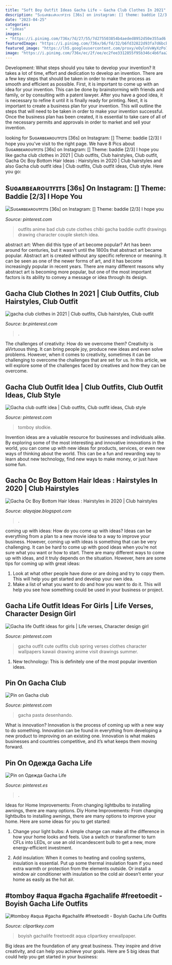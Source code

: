 ```yaml
---
title: "Soft Boy Outfit Ideas Gacha Life ~ Gacha Club Clothes In 2021"
description: "Sᴜɢᴀʀʙᴇᴀʀᴏᴜᴛғɪᴛs [36s] on instagram: [] theme: baddie [2/3] i hope you"
date: "2023-04-25"
categories:
- "ideas"
images:
- "https://i.pinimg.com/736x/7d/27/55/7d275503854b4aeded8952d50e355ad6.jpg"
featuredImage: "https://i.pinimg.com/736x/b6/fd/32/b6fd32822d93fa7d6bcbc011c9baa5cb.jpg"
featured_image: "https://lh5.googleusercontent.com/proxy/eOylnVvWyXzPo7UgeIEDRz8WtZtUVac6G4Rlf-vpwWQ8-9b0BhkTMmIQqvrrh8KtbubOeVPIC-Z3sHkPcFa8m3tuB3JUXd70eU5zxyQ-LQZ_NXx-r5bnDYyxuV6O_7kk=w1200-h630-p-k-no-nu"
image: "https://i.pinimg.com/736x/ec/2f/ee/ec2fee3312855f95b346c4b6faa2da12.jpg"
---
```



Development: What steps should you take to develop your invention?
It takes a lot of time, effort and dedication to develop an invention. There are a few key steps that should be taken in order to make the process as smooth and efficient as possible. First, it is important to come up with an idea for your invention. This can be done by brainstorming with friends and family, or by consulting with a patent lawyer. After you have a good idea, it is necessary to refine it until it is finally ready for printing. Next, it is important to create a business plan for your invention. This will outline the steps that will need to be taken in order to make your invention successful. Once the business plan has been created, it is essential to take care of all of the necessary permits and approvals in order to market and sell your invention.

	

		
looking for Sᴜɢᴀʀʙᴇᴀʀᴏᴜᴛғɪᴛs [36s] on Instagram: [] Theme: baddie [2/3] I hope you you've visit to the right page. We have 8 Pics about Sᴜɢᴀʀʙᴇᴀʀᴏᴜᴛғɪᴛs [36s] on Instagram: [] Theme: baddie [2/3] I hope you like gacha club clothes in 2021 | Club outfits, Club hairstyles, Club outfit, Gacha Oc Boy Bottom Hair Ideas : Hairstyles in 2020 | Club hairstyles and also Gacha club outfit idea | Club outfits, Club outfit ideas, Club style. Here you go:
		
    
## Sᴜɢᴀʀʙᴇᴀʀᴏᴜᴛғɪᴛs [36s] On Instagram: [] Theme: Baddie [2/3] I Hope You

<img loading=lazy src="https://i.pinimg.com/736x/61/05/5b/61055b74523225a226fd6bfa8ef83870.jpg" onerror="this.onerror=null;this.src='https://tse2.mm.bing.net/th?id=OIP.96hCUiD7G6C86is5N4PaQgHaHa&amp;pid=15.1';" alt="Sᴜɢᴀʀʙᴇᴀʀᴏᴜᴛғɪᴛs [36s] on Instagram: [] Theme: baddie [2/3] I hope you">

_Source: pinterest.com_

>outfits anime bad club cute clothes chibi gacha baddie outfit drawings drawing character couple sketch idea. 

	

abstract art: When did this type of art become popular?
Art has been around for centuries, but it wasn’t until the 1800s that abstract art became popular. Abstract art is created without any specific reference or meaning. It can be seen as one of the newer forms of art, and it has become increasingly popular in recent years. There are many different reasons why abstract art is becoming more popular, but one of the most important factors is its ability to convey a message or idea through its design.

    
## Gacha Club Clothes In 2021 | Club Outfits, Club Hairstyles, Club Outfit

<img loading=lazy src="https://i.pinimg.com/736x/b6/fd/32/b6fd32822d93fa7d6bcbc011c9baa5cb.jpg" onerror="this.onerror=null;this.src='https://tse1.mm.bing.net/th?id=OIP.-60KfN0ZIKCXyR_oOqv_pQHaHa&amp;pid=15.1';" alt="gacha club clothes in 2021 | Club outfits, Club hairstyles, Club outfit">

_Source: br.pinterest.com_

>. 

	

The challenges of creativity: How do we overcome them?
Creativity is aVirtuous thing. It can bring people joy, produce new ideas and even solve problems. However, when it comes to creativity, sometimes it can be challenging to overcome the challenges that are set for us. In this article, we will explore some of the challenges faced by creatives and how they can be overcome.

    
## Gacha Club Outfit Idea | Club Outfits, Club Outfit Ideas, Club Style

<img loading=lazy src="https://i.pinimg.com/736x/d3/8f/1c/d38f1c4a63e6a79c7dc4b20773fa56cb.jpg" onerror="this.onerror=null;this.src='https://tse2.mm.bing.net/th?id=OIP.znwl6bhjal7rB3Xy0ivg8wHaHU&amp;pid=15.1';" alt="Gacha club outfit idea | Club outfits, Club outfit ideas, Club style">

_Source: pinterest.com_

>tomboy słodkie. 

	

Invention ideas are a valuable resource for businesses and individuals alike. By exploring some of the most interesting and innovative innovations in the world, you can come up with new ideas for products, services, or even new ways of thinking about the world. This can be a fun and rewarding way to learn about new technology, find new ways to make money, or just have some fun.

    
## Gacha Oc Boy Bottom Hair Ideas : Hairstyles In 2020 | Club Hairstyles

<img loading=lazy src="https://lh5.googleusercontent.com/proxy/eOylnVvWyXzPo7UgeIEDRz8WtZtUVac6G4Rlf-vpwWQ8-9b0BhkTMmIQqvrrh8KtbubOeVPIC-Z3sHkPcFa8m3tuB3JUXd70eU5zxyQ-LQZ_NXx-r5bnDYyxuV6O_7kk=w1200-h630-p-k-no-nu" onerror="this.onerror=null;this.src='https://tse4.mm.bing.net/th?id=OIP.ArbwlASJY748-RYl3jBRZgHaFU&amp;pid=15.1';" alt="Gacha Oc Boy Bottom Hair Ideas : Hairstyles in 2020 | Club hairstyles">

_Source: alayajae.blogspot.com_

>. 

	

coming up with ideas: How do you come up with ideas?
Ideas can be everything from a plan to a new movie idea to a way to improve your business. However, coming up with ideas is something that can be very challenging. It can be hard to come up with good ideas when you’re not sure what you want or how to start. There are many different ways to come up with ideas, and it truly depends on the situation. However, here are some tips for coming up with great ideas: 
1. Look at what other people have done or are doing and try to copy them. This will help you get started and develop your own idea. 
2. Make a list of what you want to do and how you want to do it. This will help you see how something could be used in your business or project. 

    
## Gacha Life Outfit Ideas For Girls | Life Verses, Character Design Girl

<img loading=lazy src="https://i.pinimg.com/736x/ec/2f/ee/ec2fee3312855f95b346c4b6faa2da12.jpg" onerror="this.onerror=null;this.src='https://tse4.mm.bing.net/th?id=OIP.atCrcAn02qgIEpYaVXlTOAHaEK&amp;pid=15.1';" alt="Gacha life Outfit ideas for girls | Life verses, Character design girl">

_Source: pinterest.com_

>gacha outfit cute outfits club spring verses clothes character wallpapers kawaii drawing anime visit drawings summer. 

	

1) New technology: This is definitely one of the most popular invention ideas.

    
## Pin On Gacha Club

<img loading=lazy src="https://i.pinimg.com/736x/7d/27/55/7d275503854b4aeded8952d50e355ad6.jpg" onerror="this.onerror=null;this.src='https://tse4.mm.bing.net/th?id=OIP.HcF_QRSClCLenba7ja3biwHaHi&amp;pid=15.1';" alt="Pin on Gacha club">

_Source: pinterest.com_

>gacha pasta desenhando. 

	

What is innovation?
Innovation is the process of coming up with a new way to do something. Innovation can be found in everything from developing a new product to improving on an existing one. Innovation is what makes businesses and countries competitive, and it’s what keeps them moving forward.

    
## Pin On Одежда Gacha Life

<img loading=lazy src="https://i.pinimg.com/736x/8a/0f/d6/8a0fd6a56d3e645047430eb7d22c0aa6.jpg" onerror="this.onerror=null;this.src='https://tse3.mm.bing.net/th?id=OIP.pgmpTkU33aIfXJnfQZZ0agHaHa&amp;pid=15.1';" alt="Pin on Одежда Gacha Life">

_Source: pinterest.es_

>. 

	

Ideas for Home Improvements: From changing lightbulbs to installing awnings, there are many options.
Diy Home Improvements: From changing lightbulbs to installing awnings, there are many options to improve your home. Here are some ideas for you to get started: 
1. Change your light bulbs: A simple change can make all the difference in how your home looks and feels. Use a switch or transformer to turn CFLs into LEDs, or use an old incandescent bulb to get a new, more energy-efficient investment. 

2. Add insulation: When it comes to heating and cooling systems, insulation is essential. Put up some thermal insulation foam if you need extra warmth or protection from the elements outside. Or install a window air conditioner with insulation so the cold air doesn’t enter your home as easily as the hot air. 


    
## #tomboy #aqua #gacha #gachalife #freetoedit - Boyish Gacha Life Outfits

<img loading=lazy src="https://www.clipartkey.com/mpngs/m/239-2393086_tomboy-aqua-gacha-gachalife-freetoedit-boyish-gacha-life.png" onerror="this.onerror=null;this.src='https://tse4.mm.bing.net/th?id=OIP.0BvOrq8L-DzbywDLuO2X2wHaK7&amp;pid=15.1';" alt="#tomboy #aqua #gacha #gachalife #freetoedit - Boyish Gacha Life Outfits">

_Source: clipartkey.com_

>boyish gachalife freetoedit aqua clipartkey enwallpaper. 

	

Big ideas are the foundation of any great business. They inspire and drive creativity, and can help you achieve your goals. Here are 5 big ideas that could help you get started in your business:


